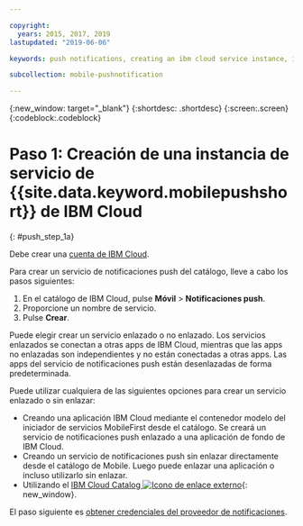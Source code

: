 ```yaml
---

copyright:
  years: 2015, 2017, 2019
lastupdated: "2019-06-06"

keywords: push notifications, creating an ibm cloud service instance, ibm cloud service

subcollection: mobile-pushnotification

---
```


{:new_window: target="_blank"}
{:shortdesc: .shortdesc}
{:screen:.screen}
{:codeblock:.codeblock}

# Paso 1: Creación de una instancia de servicio de {{site.data.keyword.mobilepushshort}} de IBM Cloud
{: #push_step_1a}

Debe crear una [cuenta de IBM Cloud](https://cloud.ibm.com/).

Para crear un servicio de notificaciones push del catálogo, lleve a cabo los pasos siguientes:

1. En el catálogo de IBM Cloud, pulse **Móvil** > **Notificaciones push**.
2. Proporcione un nombre de servicio. 
3. Pulse **Crear**. 

Puede elegir crear un servicio enlazado o no enlazado. Los servicios enlazados se conectan a otras apps de IBM Cloud, mientras que las apps no enlazadas son independientes y no están conectadas a otras apps. Las apps del servicio de notificaciones push están desenlazadas de forma predeterminada.

Puede utilizar cualquiera de las siguientes opciones para crear un servicio enlazado o sin enlazar:

- Creando una aplicación IBM Cloud mediante el contenedor modelo del iniciador de servicios MobileFirst desde el catálogo. Se creará un servicio de notificaciones push enlazado a una aplicación de fondo de IBM Cloud.
- Creando un servicio de notificaciones push sin enlazar directamente desde el catálogo de Mobile. Luego puede enlazar una aplicación o incluso utilizarlo sin enlazar. 
- Utilizando el [IBM Cloud Catalog ![Icono de enlace externo](../../icons/launch-glyph.svg "Icono de enlace externo")](https://cloud.ibm.com/catalog/){: new_window}.

El paso siguiente es [obtener credenciales del proveedor de notificaciones](/docs/services/mobilepush?topic=mobile-pushnotification-push_step_1).




